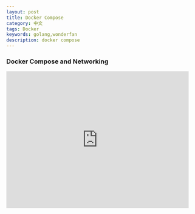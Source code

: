 ```yaml
---
layout: post
title: Docker Compose
category: 中文
tags: Docker
keywords: golang,wonderfan
description: docker compose
---
```


### Docker Compose and Networking

<iframe width="480" height="360" src="http://v.qq.com/page/x/n/m/x0312fevwnm.html" frameborder="0"> </iframe>
